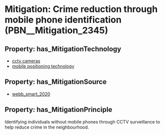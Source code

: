 # Mitigation: __Crime reduction through mobile phone identification__ (PBN__Mitigation_2345)

## Property: has_MitigationTechnology

* [cctv cameras](../Technology/PBN__Technology_3409)
* [mobile positioning technology](../Technology/PBN__Technology_4422)

## Property: has_MitigationSource

* [webb_smart_2020](../Article/PBN__Article_294)

## Property: has_MitigationPrinciple

Identifying individuals without mobile phones through CCTV surveillance to help reduce crime in the neighbourhood.

